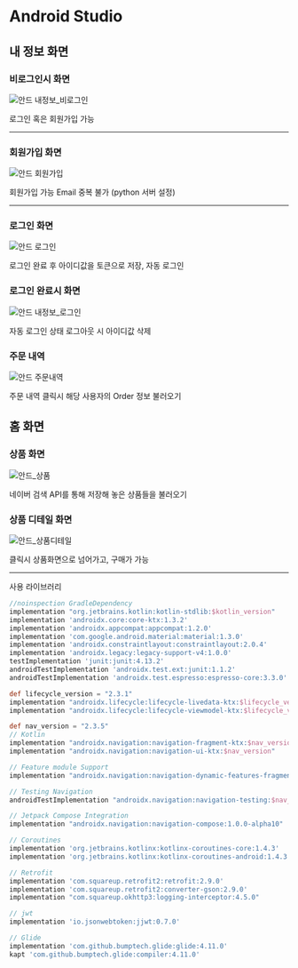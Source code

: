 # Android Studio

## 내 정보 화면

### 비로그인시 화면

![안드 내정보_비로그인](https://user-images.githubusercontent.com/45132207/115149106-89f86880-a09d-11eb-8806-8423f5c232e0.png)

로그인 혹은 회원가입 가능

---


### 회원가입 화면

![안드 회원가입](https://user-images.githubusercontent.com/45132207/115149108-8b299580-a09d-11eb-8e54-91222d1ea55b.png)

회원가입 가능
Email 중복 불가 (python 서버 설정)

---

### 로그인 화면

![안드 로그인](https://user-images.githubusercontent.com/45132207/115149109-8c5ac280-a09d-11eb-9e16-c50ec38a1035.png)

로그인 완료 후 아이디값을 토큰으로 저장, 자동 로그인

### 로그인 완료시 화면

![안드 내정보_로그인](https://user-images.githubusercontent.com/45132207/115149111-8cf35900-a09d-11eb-90dd-9b9d2b556f38.png)

자동 로그인 상태
로그아웃 시 아이디값 삭제

### 주문 내역

![안드 주문내역](https://user-images.githubusercontent.com/45132207/115149112-8e248600-a09d-11eb-92a0-e208239bded1.png)

주문 내역 클릭시 해당 사용자의 Order 정보 불러오기

## 홈 화면

### 상품 화면

![안드_상품](https://user-images.githubusercontent.com/45132207/115149164-c9bf5000-a09d-11eb-850c-352a15cadc5b.PNG)

네이버 검색 API를 통해 저장해 놓은 상품들을 불러오기

### 상품 디테일 화면

![안드_상품디테일](https://user-images.githubusercontent.com/45132207/115149166-caf07d00-a09d-11eb-85ad-8021dfa64f64.PNG)

클릭시 상품화면으로 넘어가고, 구매가 가능

---

사용 라이브러리
```gradle
//noinspection GradleDependency
implementation "org.jetbrains.kotlin:kotlin-stdlib:$kotlin_version"
implementation 'androidx.core:core-ktx:1.3.2'
implementation 'androidx.appcompat:appcompat:1.2.0'
implementation 'com.google.android.material:material:1.3.0'
implementation 'androidx.constraintlayout:constraintlayout:2.0.4'
implementation 'androidx.legacy:legacy-support-v4:1.0.0'
testImplementation 'junit:junit:4.13.2'
androidTestImplementation 'androidx.test.ext:junit:1.1.2'
androidTestImplementation 'androidx.test.espresso:espresso-core:3.3.0'

def lifecycle_version = "2.3.1"
implementation "androidx.lifecycle:lifecycle-livedata-ktx:$lifecycle_version"
implementation "androidx.lifecycle:lifecycle-viewmodel-ktx:$lifecycle_version"

def nav_version = "2.3.5"
// Kotlin
implementation "androidx.navigation:navigation-fragment-ktx:$nav_version"
implementation "androidx.navigation:navigation-ui-ktx:$nav_version"

// Feature module Support
implementation "androidx.navigation:navigation-dynamic-features-fragment:$nav_version"

// Testing Navigation
androidTestImplementation "androidx.navigation:navigation-testing:$nav_version"

// Jetpack Compose Integration
implementation "androidx.navigation:navigation-compose:1.0.0-alpha10"

// Coroutines
implementation 'org.jetbrains.kotlinx:kotlinx-coroutines-core:1.4.3'
implementation 'org.jetbrains.kotlinx:kotlinx-coroutines-android:1.4.3'

// Retrofit
implementation 'com.squareup.retrofit2:retrofit:2.9.0'
implementation 'com.squareup.retrofit2:converter-gson:2.9.0'
implementation "com.squareup.okhttp3:logging-interceptor:4.5.0"

// jwt
implementation 'io.jsonwebtoken:jjwt:0.7.0'

// Glide
implementation 'com.github.bumptech.glide:glide:4.11.0'
kapt 'com.github.bumptech.glide:compiler:4.11.0'
```
